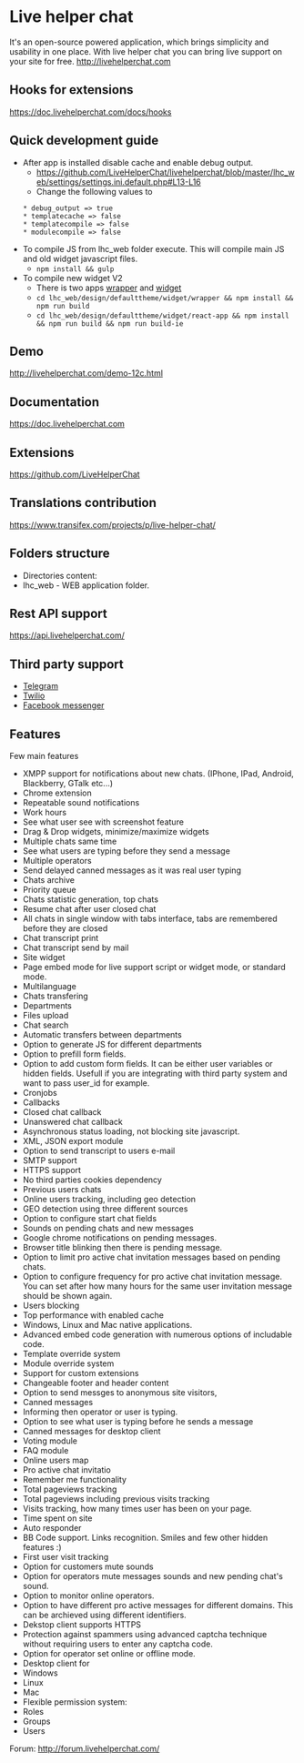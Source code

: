 Live helper chat
==============

It's an open-source powered application, which brings simplicity and usability in one place. With live helper chat you can bring live support on your site for free. http://livehelperchat.com

## Hooks for extensions
https://doc.livehelperchat.com/docs/hooks

## Quick development guide
 * After app is installed disable cache and enable debug output. 
   * https://github.com/LiveHelperChat/livehelperchat/blob/master/lhc_web/settings/settings.ini.default.php#L13-L16
   * Change the following values to
    ```
    * debug_output => true
   * templatecache => false
   * templatecompile => false
   * modulecompile => false
   ```
 * To compile JS from lhc_web folder execute. This will compile main JS and old widget javascript files.
   * `npm install && gulp`
 * To compile new widget V2
   * There is two apps [wrapper](https://github.com/LiveHelperChat/livehelperchat/tree/master/lhc_web/design/defaulttheme/widget/wrapper) and [widget](https://github.com/LiveHelperChat/livehelperchat/tree/master/lhc_web/design/defaulttheme/widget/react-app)
   * `cd lhc_web/design/defaulttheme/widget/wrapper && npm install && npm run build`
   * `cd lhc_web/design/defaulttheme/widget/react-app && npm install && npm run build && npm run build-ie`
   

## Demo
http://livehelperchat.com/demo-12c.html

## Documentation
https://doc.livehelperchat.com

## Extensions
https://github.com/LiveHelperChat

## Translations contribution
https://www.transifex.com/projects/p/live-helper-chat/

## Folders structure

 * Directories content:
  * lhc_web - WEB application folder.
  
## Rest API support
https://api.livehelperchat.com/

## Third party support

 * [Telegram](https://livehelperchat.com/telegram-integration-481a.html)
 * [Twilio](https://livehelperchat.com/twilio-support-for-sms-chat-477a.html)
 * [Facebook messenger](https://livehelperchat.com/integration-with-facebook-messenger-464a.html)
 
## Features

Few main features

 * XMPP support for notifications about new chats. (IPhone, IPad, Android, Blackberry, GTalk etc...)
 * Chrome extension
 * Repeatable sound notifications
 * Work hours
 * See what user see with screenshot feature
 * Drag & Drop widgets, minimize/maximize widgets
 * Multiple chats same time
 * See what users are typing before they send a message
 * Multiple operators
 * Send delayed canned messages as it was real user typing
 * Chats archive
 * Priority queue
 * Chats statistic generation, top chats
 * Resume chat after user closed chat
 * All chats in single window with tabs interface, tabs are remembered before they are closed
 * Chat transcript print
 * Chat transcript send by mail
 * Site widget
 * Page embed mode for live support script or widget mode, or standard mode.
 * Multilanguage
 * Chats transfering
 * Departments
 * Files upload
 * Chat search
 * Automatic transfers between departments
 * Option to generate JS for different departments
 * Option to prefill form fields. 
 * Option to add custom form fields. It can be either user variables or hidden fields. Usefull if you are integrating with third party system and want to pass user_id for example.
 * Cronjobs
 * Callbacks
 * Closed chat callback
 * Unanswered chat callback
 * Asynchronous status loading, not blocking site javascript.
 * XML, JSON export module
 * Option to send transcript to users e-mail
 * SMTP support
 * HTTPS support
 * No third parties cookies dependency
 * Previous users chats
 * Online users tracking, including geo detection
 * GEO detection using three different sources
 * Option to configure start chat fields
 * Sounds on pending chats and new messages
 * Google chrome notifications on pending messages.
 * Browser title blinking then there is pending message.
 * Option to limit pro active chat invitation messages based on pending chats.
 * Option to configure frequency for pro active chat invitation message. You can set after how many hours for the same user invitation message should be shown again.
 * Users blocking
 * Top performance with enabled cache
 * Windows, Linux and Mac native applications.
 * Advanced embed code generation with numerous options of includable code.
 * Template override system
 * Module override system
 * Support for custom extensions
 * Changeable footer and header content
 * Option to send messges to anonymous site visitors,
 * Canned messages
 * Informing then operator or user is typing.
 * Option to see what user is typing before he sends a message
 * Canned messages for desktop client
 * Voting module
 * FAQ module
 * Online users map
 * Pro active chat invitatio
 * Remember me functionality
 * Total pageviews tracking
 * Total pageviews including previous visits tracking
 * Visits tracking, how many times user has been on your page.
 * Time spent on site
 * Auto responder
 * BB Code support. Links recognition. Smiles and few other hidden features :)
 * First user visit tracking
 * Option for customers mute sounds 
 * Option for operators mute messages sounds and new pending chat's sound.
 * Option to monitor online operators.
 * Option to have different pro active messages for different domains. This can be archieved using different identifiers.
 * Dekstop client supports HTTPS
 * Protection against spammers using advanced captcha technique without requiring users to enter any captcha code.
 * Option for operator set online or offline mode.
 * Desktop client for
  * Windows
  * Linux 
  * Mac
 * Flexible permission system:
  * Roles
  * Groups
  * Users

Forum:
http://forum.livehelperchat.com/
